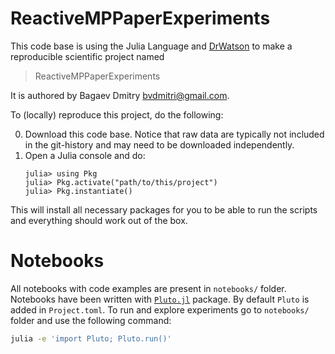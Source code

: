# ReactiveMPPaperExperiments

This code base is using the Julia Language and [DrWatson](https://juliadynamics.github.io/DrWatson.jl/stable/)
to make a reproducible scientific project named
> ReactiveMPPaperExperiments

It is authored by Bagaev Dmitry <bvdmitri@gmail.com>.

To (locally) reproduce this project, do the following:

0. Download this code base. Notice that raw data are typically not included in the
   git-history and may need to be downloaded independently.
1. Open a Julia console and do:
   ```
   julia> using Pkg
   julia> Pkg.activate("path/to/this/project")
   julia> Pkg.instantiate()
   ```

This will install all necessary packages for you to be able to run the scripts and
everything should work out of the box.

# Notebooks

All notebooks with code examples are present in `notebooks/` folder. Notebooks have been written with [`Pluto.jl`](https://github.com/fonsp/Pluto.jl) package. By default `Pluto` is added in `Project.toml`. To run and explore experiments go to `notebooks/` folder and use the following command:

```bash
julia -e 'import Pluto; Pluto.run()'
```
